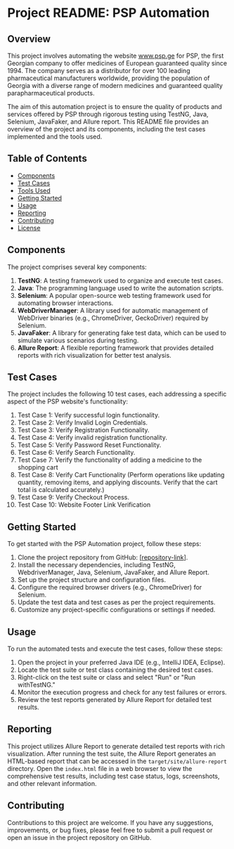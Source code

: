 # Project README: PSP Automation

## Overview
This project involves automating the website www.psp.ge for PSP, the first Georgian company to offer medicines of European guaranteed quality since 1994. The company serves as a distributor for over 100 leading pharmaceutical manufacturers worldwide, providing the population of Georgia with a diverse range of modern medicines and guaranteed quality parapharmaceutical products.

The aim of this automation project is to ensure the quality of products and services offered by PSP through rigorous testing using TestNG, Java, Selenium, JavaFaker, and Allure report. This README file provides an overview of the project and its components, including the test cases implemented and the tools used.

## Table of Contents
- [Components](#components)
- [Test Cases](#test-cases)
- [Tools Used](#tools-used)
- [Getting Started](#getting-started)
- [Usage](#usage)
- [Reporting](#reporting)
- [Contributing](#contributing)
- [License](#license)

## Components
The project comprises several key components:
1. **TestNG**: A testing framework used to organize and execute test cases.
2. **Java**: The programming language used to write the automation scripts.
3. **Selenium**: A popular open-source web testing framework used for automating browser interactions.
4. **WebDriverManager**: A library used for automatic management of WebDriver binaries (e.g., ChromeDriver, GeckoDriver) required by Selenium.
5. **JavaFaker**: A library for generating fake test data, which can be used to simulate various scenarios during testing.
6. **Allure Report**: A flexible reporting framework that provides detailed reports with rich visualization for better test analysis.

## Test Cases
The project includes the following 10 test cases, each addressing a specific aspect of the PSP website's functionality:
1. Test Case 1: Verify successful login functionality.
2. Test Case 2: Verify Invalid Login Credentials.
3. Test Case 3: Verify Registration Functionality.
4. Test Case 4: Verify invalid registration functionality.
5. Test Case 5: Verify Password Reset Functionality.
6. Test Case 6: Verify Search Functionality.
7. Test Case 7: Verify the functionality of adding a medicine to the shopping cart
8. Test Case 8: Verify Cart Functionality (Perform operations like updating quantity, removing items, and applying discounts. Verify that the cart total is calculated accurately.)
9. Test Case 9: Verify Checkout Process.
10. Test Case 10: Website Footer Link Verification



## Getting Started
To get started with the PSP Automation project, follow these steps:
1. Clone the project repository from GitHub: [[repository-link](https://github.com/ketizi/FinalExam..git)].
2. Install the necessary dependencies, including TestNG, WebdriverManager, Java, Selenium, JavaFaker, and Allure Report.
3. Set up the project structure and configuration files.
4. Configure the required browser drivers (e.g., ChromeDriver) for Selenium.
5. Update the test data and test cases as per the project requirements.
6. Customize any project-specific configurations or settings if needed.

## Usage
To run the automated tests and execute the test cases, follow these steps:
1. Open the project in your preferred Java IDE (e.g., IntelliJ IDEA, Eclipse).
2. Locate the test suite or test class containing the desired test cases.
3. Right-click on the test suite or class and select "Run" or "Run withTestNG."
4. Monitor the execution progress and check for any test failures or errors.
5. Review the test reports generated by Allure Report for detailed test results.

## Reporting
This project utilizes Allure Report to generate detailed test reports with rich visualization. After running the test suite, the Allure Report generates an HTML-based report that can be accessed in the `target/site/allure-report` directory. Open the `index.html` file in a web browser to view the comprehensive test results, including test case status, logs, screenshots, and other relevant information.

## Contributing
Contributions to this project are welcome. If you have any suggestions, improvements, or bug fixes, please feel free to submit a pull request or open an issue in the project repository on GitHub.


